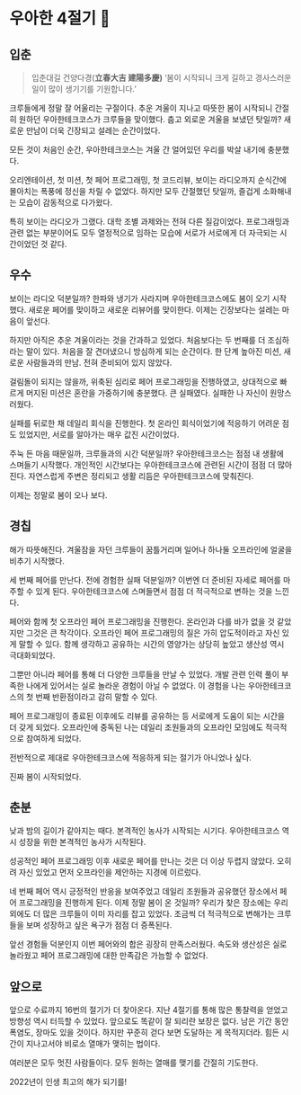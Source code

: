 # 우아한 4절기 🌱

## 입춘

> 입춘대길 건양다경(**立春大吉 建陽多慶)**
‘봄이 시작되니 크게 길하고 경사스러운 일이 많이 생기기를 기원합니다.’
>

크루들에게 정말 잘 어울리는 구절이다. 추운 겨울이 지나고 따뜻한 봄이 시작되니 간절히 원하던 우아한테크코스가 크루들을 맞이했다. 춥고 외로운 겨울을 보냈던 탓일까? 새로운 만남이 더욱 긴장되고 설레는 순간이었다.

모든 것이 처음인 순간, 우아한테크코스는 겨울 간 얼어있던 우리를 박살 내기에 충분했다.

오리엔테이션, 첫 미션, 첫 페어 프로그래밍, 첫 코드리뷰, 보이는 라디오까지 순식간에 몰아치는 폭풍에 정신을 차릴 수 없었다. 하지만 모두 간절했던 탓일까, 즐겁게 소화해내는 모습이 감동적으로 다가왔다.

특히 보이는 라디오가 그랬다. 대학 조별 과제와는 전혀 다른 질감이었다. 프로그래밍과 관련 없는 부분이어도 모두 열정적으로 임하는 모습에 서로가 서로에게 더 자극되는 시간이었던 것 같다.

## 우수

보이는 라디오 덕분일까? 한파와 냉기가 사라지며 우아한테크코스에도 봄이 오기 시작했다. 새로운 페어를 맞이하고 새로운 리뷰어를 맞이한다. 이제는 긴장보다는 설레는 마음이 앞선다.

하지만 아직은 추운 겨울이라는 것을 간과하고 있었다. 처음보다는 두 번째를 더 조심하라는 말이 있다. 처음을 잘 견뎌냈으니 방심하게 되는 순간이다. 한 단계 높아진 미션, 새로운 사람들과의 만남. 전혀 준비되어 있지 않았다.

걸림돌이 되지는 않을까, 위축된 심리로 페어 프로그래밍을 진행하였고, 상대적으로 빠르게 머지된 미션은 혼란을 가중하기에 충분했다. 큰 실패였다. 실패한 나 자신이 원망스러웠다.

실패를 뒤로한 채 데일리 회식을 진행한다. 첫 온라인 회식이었기에 적응하기 어려운 점도 있었지만, 서로를 알아가는 매우 값진 시간이었다.

주눅 든 마음 때문일까, 크루들과의 시간 덕분일까? 우아한테크코스는 점점 내 생활에 스며들기 시작했다. 개인적인 시간보다는 우아한테크코스에 관련된 시간이 점점 더 많아진다. 자연스럽게 주변은 정리되고 생활 리듬은 우아한테크코스에 맞춰진다.

이제는 정말로 봄이 오나 보다.

## 경칩

해가 따뜻해진다. 겨울잠을 자던 크루들이 꿈틀거리며 일어나 하나둘 오프라인에 얼굴을 비추기 시작했다.

세 번째 페어를 만난다. 전에 경험한 실패 덕분일까? 이번엔 더 준비된 자세로 페어를 마주할 수 있게 된다. 우아한테크코스에 스며들면서 점점 더 적극적으로 변하는 것을 느낀다.

페어와 함께 첫 오프라인 페어 프로그래밍을 진행한다. 온라인과 다를 바가 없을 것 같았지만 그것은 큰 착각이다. 오프라인 페어 프로그래밍의 질은 가히 압도적이라고 자신 있게 말할 수 있다. 함께 생각하고 공유하는 시간의 영양가는 상당히 높았고 생산성 역시 극대화되었다.

그뿐만 아니라 페어를 통해 더 다양한 크루들을 만날 수 있었다. 개발 관련 인력 풀이 부족한 나에게 있어서는 실로 놀라운 경험이 아닐 수 없었다. 이 경험을 나는 우아한테크코스의 첫 번째 반환점이라고 감히 말할 수 있다.

페어 프로그래밍이 종료된 이후에도 리뷰를 공유하는 등 서로에게 도움이 되는 시간을 더 갖게 되었다. 오프라인에 중독된 나는 데일리 조원들과의 오프라인 모임에도 적극적으로 참여하게 되었다.

전반적으로 제대로 우아한테크코스에 적응하게 되는 절기가 아니었나 싶다.

진짜 봄이 시작되었다.

## 춘분

낮과 밤의 길이가 같아지는 때다. 본격적인 농사가 시작되는 시기다. 우아한테크코스 역시 성장을 위한 본격적인 농사가 시작된다.

성공적인 페어 프로그래밍 이후 새로운 페어를 만나는 것은 더 이상 두렵지 않았다. 오히려 자신 있었고 먼저 오프라인을 제안하는 지경에 이르렀다.

네 번째 페어 역시 긍정적인 반응을 보여주었고 데일리 조원들과 공유했던 장소에서 페어 프로그래밍을 진행하게 된다. 이제 정말 봄이 온 것일까? 우리가 찾은 장소에는 우리 외에도 더 많은 크루들이 이미 자리를 잡고 있었다. 조금씩 더 적극적으로 변해가는 크루들을 보며 성장하고 싶은 욕구가 점점 더 증폭된다.

앞선 경험들 덕분인지 이번 페어와의 합은 굉장히 만족스러웠다. 속도와 생산성은 실로 놀라웠고 페어 프로그래밍에 대한 만족감은 가늠할 수 없었다.

## 앞으로

앞으로 수료까지 16번의 절기가 더 찾아온다. 지난 4절기를 통해 많은 통찰력을 얻었고 방향성 역시 터득할 수 있었다. 앞으로도 똑같이 잘 되리란 보장은 없다. 남은 기간 동안 폭염도, 장마도 있을 것이다. 하지만 꾸준히 걷다 보면 도달하는 게 목적지더라. 힘든 시간이 지나고서야 비로소 열매가 맺히는 법이다.

여러분은 모두 멋진 사람들이다. 모두 원하는 열매를 맺기를 간절히 기도한다.

2022년이 인생 최고의 해가 되기를!
